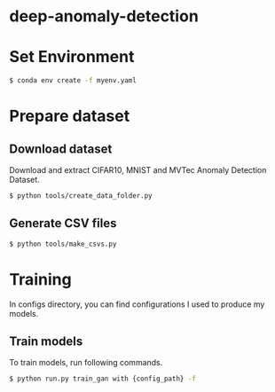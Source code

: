 # deep-anomaly-detection

# Set Environment
``` bash
$ conda env create -f myenv.yaml
```

# Prepare dataset
## Download dataset
Download and extract CIFAR10, MNIST and MVTec Anomaly Detection Dataset.

``` bash
$ python tools/create_data_folder.py
```

## Generate CSV files
``` bash
$ python tools/make_csvs.py
```

# Training
In configs directory, you can find configurations I used to produce my models.

## Train models
To train models, run following commands.

``` bash
$ python run.py train_gan with {config_path} -f
```
